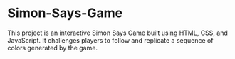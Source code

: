 # Simon-Says-Game
This project is an interactive Simon Says Game built using HTML, CSS, and JavaScript. It challenges players to follow and replicate a sequence of colors generated by the game.
